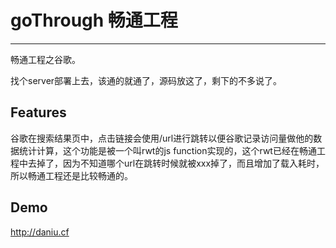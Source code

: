 # goThrough 畅通工程

---

畅通工程之谷歌。

找个server部署上去，该通的就通了，源码放这了，剩下的不多说了。

## Features

谷歌在搜索结果页中，点击链接会使用/url进行跳转以便谷歌记录访问量做他的数据统计计算，这个功能是被一个叫rwt的js function实现的，这个rwt已经在畅通工程中去掉了，因为不知道哪个url在跳转时候就被xxx掉了，而且增加了载入耗时，所以畅通工程还是比较畅通的。

## Demo

http://daniu.cf